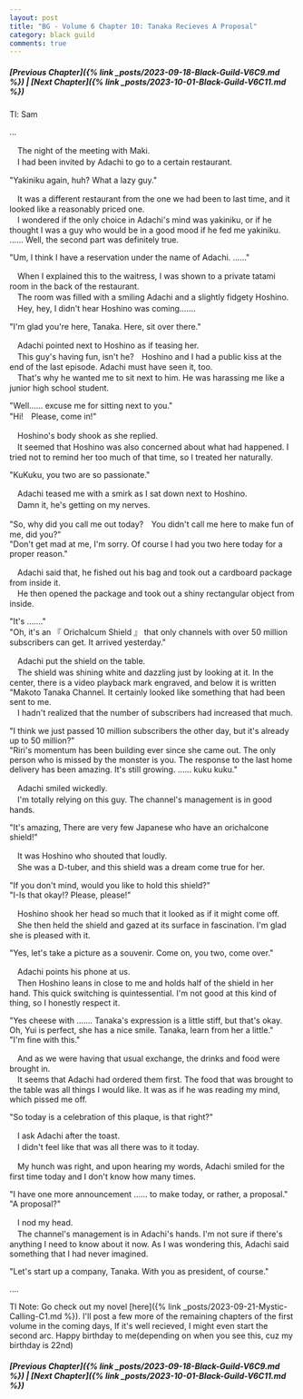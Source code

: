 ```yaml
---
layout: post
title: "BG - Volume 6 Chapter 10: Tanaka Recieves A Proposal"
category: black guild
comments: true
---
```


##### [Previous Chapter]({% link _posts/2023-09-18-Black-Guild-V6C9.md %}) \| [Next Chapter]({% link _posts/2023-10-01-Black-Guild-V6C11.md %})



Tl: Sam

…


　The night of the meeting with Maki.   
　I had been invited by Adachi to go to a certain restaurant.

"Yakiniku again, huh? What a lazy guy."

　It was a different restaurant from the one we had been to last time, and it looked like a reasonably priced one.   
　I wondered if the only choice in Adachi's mind was yakiniku, or if he thought I was a guy who would be in a good mood if he fed me yakiniku.   
...... Well, the second part was definitely true.
<!--more-->

"Um, I think I have a reservation under the name of Adachi. ......"

　When I explained this to the waitress, I was shown to a private tatami room in the back of the restaurant.   
　The room was filled with a smiling Adachi and a slightly fidgety Hoshino.
　Hey, hey, I didn't hear Hoshino was coming.......

"I'm glad you're here, Tanaka. Here, sit over there."

　Adachi pointed next to Hoshino as if teasing her.   
　This guy's having fun, isn't he?　Hoshino and I had a public kiss at the end of the last episode. Adachi must have seen it, too.   
　That's why he wanted me to sit next to him. He was harassing me like a junior high school student.

"Well...... excuse me for sitting next to you."   
"Hi!　Please, come in!"

　Hoshino's body shook as she replied.   
　It seemed that Hoshino was also concerned about what had happened. I tried not to remind her too much of that time, so I treated her naturally.

"KuKuku, you two are so passionate."

　Adachi teased me with a smirk as I sat down next to Hoshino.   
　Damn it, he's getting on my nerves.

"So, why did you call me out today?　You didn't call me here to make fun of me, did you?"   
"Don't get mad at me, I'm sorry. Of course I had you two here today for a proper reason."

　Adachi said that, he fished out his bag and took out a cardboard package from inside it.   
　He then opened the package and took out a shiny rectangular object from inside.

"It's ......."   
"Oh, it's an 『 Orichalcum Shield 』 that only channels with over 50 million subscribers can get. It arrived yesterday."

　Adachi put the shield on the table.   
　The shield was shining white and dazzling just by looking at it. In the center, there is a video playback mark engraved, and below it is written "Makoto Tanaka Channel. It certainly looked like something that had been sent to me.   
　I hadn't realized that the number of subscribers had increased that much.

"I think we just passed 10 million subscribers the other day, but it's already up to 50 million?"   
"Riri's momentum has been building ever since she came out. The only person who is missed by the monster is you. The response to the last home delivery has been amazing. It's still growing. ...... kuku kuku."

　Adachi smiled wickedly.    
　I'm totally relying on this guy. The channel's management is in good hands.

"It's amazing, There are very few Japanese who have an orichalcone shield!"

　It was Hoshino who shouted that loudly.    
　She was a D-tuber, and this shield was a dream come true for her.

"If you don't mind, would you like to hold this shield?"   
"I-Is that okay!? Please, please!"

　Hoshino shook her head so much that it looked as if it might come off.   
　She then held the shield and gazed at its surface in fascination. I'm glad she is pleased with it.

"Yes, let's take a picture as a souvenir. Come on, you two, come over."

　Adachi points his phone at us.   
　Then Hoshino leans in close to me and holds half of the shield in her hand. This quick switching is quintessential. I'm not good at this kind of thing, so I honestly respect it.

"Yes cheese with ....... Tanaka's expression is a little stiff, but that's okay. Oh, Yui is perfect, she has a nice smile. Tanaka, learn from her a little."   
"I'm fine with this."

　And as we were having that usual exchange, the drinks and food were brought in.   
　It seems that Adachi had ordered them first. The food that was brought to the table was all things I would like. It was as if he was reading my mind, which pissed me off.

"So today is a celebration of this plaque, is that right?"

　I ask Adachi after the toast.   
　I didn't feel like that was all there was to it today.

　My hunch was right, and upon hearing my words, Adachi smiled for the first time today and I don't know how many times.

"I have one more announcement ...... to make today, or rather, a proposal."   
"A proposal?"

　I nod my head.   
　The channel's management is in Adachi's hands. I'm not sure if there's anything I need to know about it now. As I was wondering this, Adachi said something that I had never imagined.

"Let's start up a company, Tanaka. With you as president, of course."


....


Tl Note: Go check out my novel [here]({% link _posts/2023-09-21-Mystic-Calling-C1.md %}). I'll post a few more of the remaining chapters of the first volume in the coming days, If it's well recieved, I might even start the second arc. Happy birthday to me(depending on when you see this, cuz my birthday is 22nd)



##### [Previous Chapter]({% link _posts/2023-09-18-Black-Guild-V6C9.md %}) \| [Next Chapter]({% link _posts/2023-10-01-Black-Guild-V6C11.md %})
